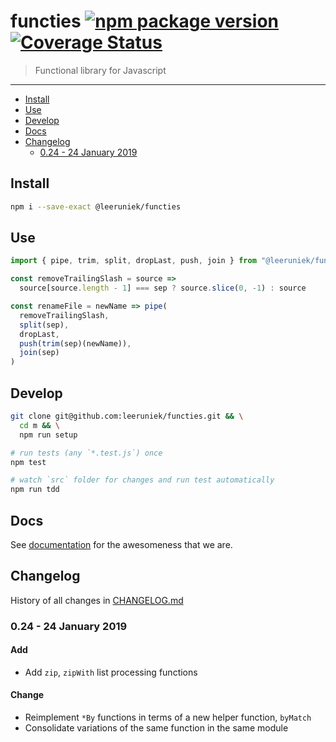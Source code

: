 # functies [![npm package version](https://badge.fury.io/js/%40leeruniek%2Ffuncties.svg)](https://badge.fury.io/js/%40leeruniek%2Ffuncties) [![Coverage Status](https://coveralls.io/repos/github/Leeruniek/functies/badge.svg?branch=master)](https://coveralls.io/github/Leeruniek/functies?branch=master)

> Functional library for Javascript 

---

<!-- MarkdownTOC levels="2,3" autolink="true" autoanchor="false" -->

- [Install](#install)
- [Use](#use)
- [Develop](#develop)
- [Docs](#docs)
- [Changelog](#changelog)
    - [0.24 - 24 January 2019](#024---24-january-2019)

<!-- /MarkdownTOC -->

## Install

```bash
npm i --save-exact @leeruniek/functies
```

## Use

```js
import { pipe, trim, split, dropLast, push, join } from "@leeruniek/functies"

const removeTrailingSlash = source =>
  source[source.length - 1] === sep ? source.slice(0, -1) : source

const renameFile = newName => pipe(
  removeTrailingSlash,
  split(sep),
  dropLast,
  push(trim(sep)(newName)),
  join(sep)
)
```

## Develop

```bash
git clone git@github.com:leeruniek/functies.git && \
  cd m && \
  npm run setup

# run tests (any `*.test.js`) once
npm test

# watch `src` folder for changes and run test automatically
npm run tdd
```

## Docs

See [documentation](https://leeruniek.github.io/functies/) for the awesomeness that we are.

## Changelog

History of all changes in [CHANGELOG.md](CHANGELOG.md)

### 0.24 - 24 January 2019

#### Add

- Add `zip`, `zipWith` list processing functions

#### Change

- Reimplement `*By` functions in terms of a new helper function, `byMatch`
- Consolidate variations of the same function in the same module
